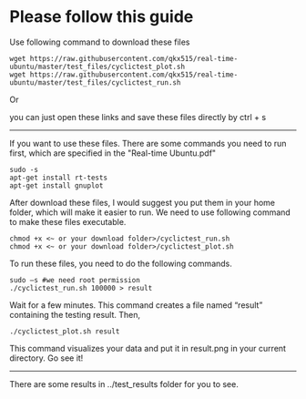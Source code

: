 # Please follow this guide
Use following command to download these files
```
wget https://raw.githubusercontent.com/qkx515/real-time-ubuntu/master/test_files/cyclictest_plot.sh
wget https://raw.githubusercontent.com/qkx515/real-time-ubuntu/master/test_files/cyclictest_run.sh
```
Or

you can just open these links and save these files directly by ctrl + s

---

If you want to use these files. There are some commands you need to run first, which are specified in the "Real-time Ubuntu.pdf"

```
sudo -s
apt-get install rt-tests
apt-get install gnuplot
```

After download these files, I would suggest you put them in your home folder, which will make it easier to run. We need to use following command to make these files executable.

```
chmod +x <~ or your download folder>/cyclictest_run.sh
chmod +x <~ or your download folder>/cyclictest_plot.sh
```

To run these files, you need to do the following commands.

```
sudo –s #we need root permission
./cyclictest_run.sh 100000 > result
```

Wait for a few minutes. This command creates a file named “result” containing the testing result. Then,

```
./cyclictest_plot.sh result
```

This command visualizes your data and put it in result.png in your current directory. Go see it!

---
There are some results in ../test_results folder for you to see.
